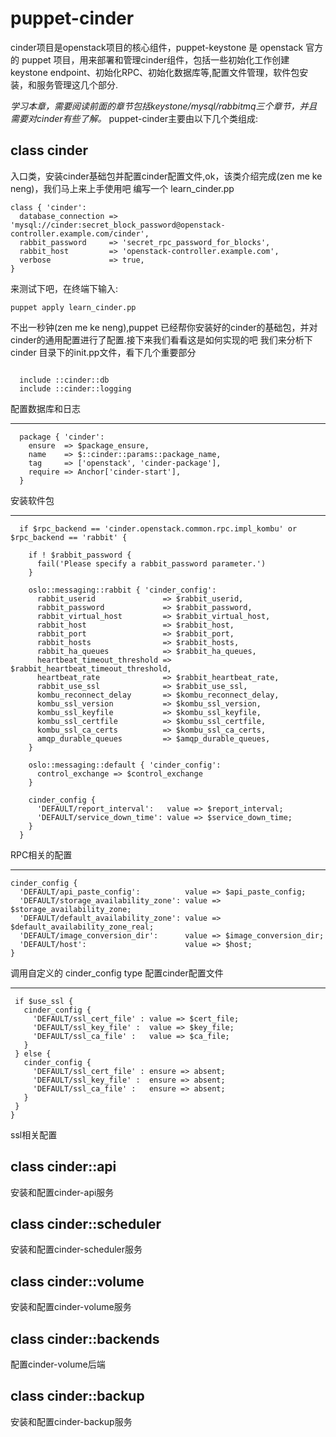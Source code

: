 # puppet-cinder

cinder项目是openstack项目的核心组件，puppet-keystone 是 openstack 官方的 puppet 项目，用来部署和管理cinder组件，包括一些初始化工作创建keystone endpoint、初始化RPC、初始化数据库等,配置文件管理，软件包安装，和服务管理这几个部分.

*学习本章，需要阅读前面的章节包括keystone/mysql/rabbitmq三个章节，并且需要对cinder有些了解。*
puppet-cinder主要由以下几个类组成:
## class cinder
入口类，安装cinder基础包并配置cinder配置文件,ok，该类介绍完成(zen me ke neng)，我们马上来上手使用吧
编写一个 learn_cinder.pp

``` puppet
class { 'cinder':
  database_connection => 'mysql://cinder:secret_block_password@openstack-controller.example.com/cinder',
  rabbit_password     => 'secret_rpc_password_for_blocks',
  rabbit_host         => 'openstack-controller.example.com',
  verbose             => true,
}
```
来测试下吧，在终端下输入:

```puppet apply learn_cinder.pp```

不出一秒钟(zen me ke neng),puppet 已经帮你安装好的cinder的基础包，并对cinder的通用配置进行了配置.接下来我们看看这是如何实现的吧
我们来分析下cinder 目录下的init.pp文件，看下几个重要部分

``` puppet

  include ::cinder::db
  include ::cinder::logging

```
配置数据库和日志

---

``` puppet
  package { 'cinder':
    ensure  => $package_ensure,
    name    => $::cinder::params::package_name,
    tag     => ['openstack', 'cinder-package'],
    require => Anchor['cinder-start'],
  }
```
安装软件包

---

``` puppet
  if $rpc_backend == 'cinder.openstack.common.rpc.impl_kombu' or $rpc_backend == 'rabbit' {

    if ! $rabbit_password {
      fail('Please specify a rabbit_password parameter.')
    }

    oslo::messaging::rabbit { 'cinder_config':
      rabbit_userid               => $rabbit_userid,
      rabbit_password             => $rabbit_password,
      rabbit_virtual_host         => $rabbit_virtual_host,
      rabbit_host                 => $rabbit_host,
      rabbit_port                 => $rabbit_port,
      rabbit_hosts                => $rabbit_hosts,
      rabbit_ha_queues            => $rabbit_ha_queues,
      heartbeat_timeout_threshold => $rabbit_heartbeat_timeout_threshold,
      heartbeat_rate              => $rabbit_heartbeat_rate,
      rabbit_use_ssl              => $rabbit_use_ssl,
      kombu_reconnect_delay       => $kombu_reconnect_delay,
      kombu_ssl_version           => $kombu_ssl_version,
      kombu_ssl_keyfile           => $kombu_ssl_keyfile,
      kombu_ssl_certfile          => $kombu_ssl_certfile,
      kombu_ssl_ca_certs          => $kombu_ssl_ca_certs,
      amqp_durable_queues         => $amqp_durable_queues,
    }

    oslo::messaging::default { 'cinder_config':
      control_exchange => $control_exchange
    }

    cinder_config {
      'DEFAULT/report_interval':   value => $report_interval;
      'DEFAULT/service_down_time': value => $service_down_time;
    }
  }
  ```
  RPC相关的配置
 
  ---
  
  ``` puppet
  cinder_config {
    'DEFAULT/api_paste_config':          value => $api_paste_config;
    'DEFAULT/storage_availability_zone': value => $storage_availability_zone;
    'DEFAULT/default_availability_zone': value => $default_availability_zone_real;
    'DEFAULT/image_conversion_dir':      value => $image_conversion_dir;
    'DEFAULT/host':                      value => $host;
  }
  ```
  调用自定义的 cinder_config type 配置cinder配置文件

  ---
  
 ``` puppet
  if $use_ssl {
    cinder_config {
      'DEFAULT/ssl_cert_file' : value => $cert_file;
      'DEFAULT/ssl_key_file' :  value => $key_file;
      'DEFAULT/ssl_ca_file' :   value => $ca_file;
    }
  } else {
    cinder_config {
      'DEFAULT/ssl_cert_file' : ensure => absent;
      'DEFAULT/ssl_key_file' :  ensure => absent;
      'DEFAULT/ssl_ca_file' :   ensure => absent;
    }
  }
}
```
ssl相关配置



## class cinder::api
安装和配置cinder-api服务
## class cinder::scheduler
安装和配置cinder-scheduler服务
## class cinder::volume
安装和配置cinder-volume服务
## class cinder::backends
配置cinder-volume后端
## class cinder::backup
安装和配置cinder-backup服务
